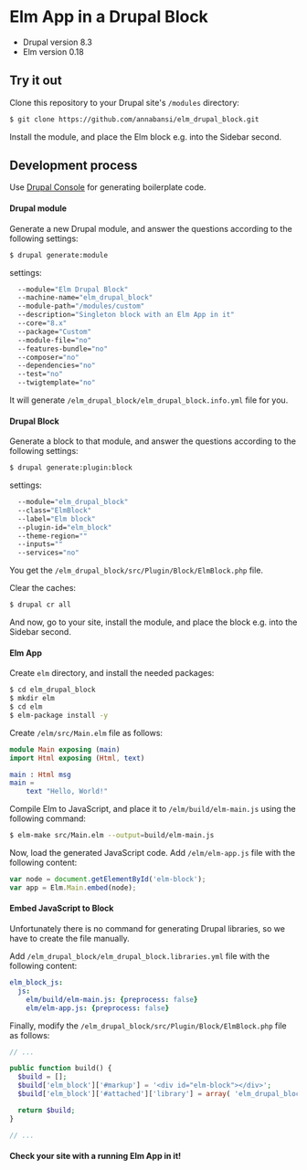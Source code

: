 # Elm App in a Drupal Block

- Drupal version 8.3
- Elm version 0.18



## Try it out

Clone this repository to your Drupal site's `/modules` directory:

```bash
$ git clone https://github.com/annabansi/elm_drupal_block.git
```
Install the module, and place the Elm block e.g. into the Sidebar second.



## Development process

Use [Drupal Console](https://docs.drupalconsole.com/en/index.html) for generating boilerplate code.


#### Drupal module

Generate a new Drupal module, and answer the questions according to the following settings:

```bash
$ drupal generate:module
```

settings:
```bash
  --module="Elm Drupal Block"
  --machine-name="elm_drupal_block"
  --module-path="/modules/custom"
  --description="Singleton block with an Elm App in it"
  --core="8.x"
  --package="Custom"
  --module-file="no"
  --features-bundle="no"
  --composer="no"
  --dependencies="no"
  --test="no"
  --twigtemplate="no"
```

It will generate `/elm_drupal_block/elm_drupal_block.info.yml` file for you.


#### Drupal Block

Generate a block to that module, and answer the questions according to the following settings:

```bash
$ drupal generate:plugin:block
```

settings:
```bash
  --module="elm_drupal_block"
  --class="ElmBlock"
  --label="Elm block"
  --plugin-id="elm_block"
  --theme-region=""
  --inputs=""
  --services="no"
```

You get the `/elm_drupal_block/src/Plugin/Block/ElmBlock.php` file.


Clear the caches:

```bash
$ drupal cr all
```

And now, go to your site, install the module, and place the block e.g. into the Sidebar second.


#### Elm App

Create `elm` directory, and install the needed packages:

```bash
$ cd elm_drupal_block
$ mkdir elm
$ cd elm
$ elm-package install -y
```

Create `/elm/src/Main.elm` file as follows:

```elm
module Main exposing (main)
import Html exposing (Html, text)

main : Html msg
main =
    text "Hello, World!"
```


Compile Elm to JavaScript, and place it to `/elm/build/elm-main.js` using the following command:

```bash
$ elm-make src/Main.elm --output=build/elm-main.js
```

Now, load the generated JavaScript code. Add `/elm/elm-app.js` file with the following content:

```javascript
var node = document.getElementById('elm-block');
var app = Elm.Main.embed(node);
```


#### Embed JavaScript to Block

Unfortunately there is no command for generating Drupal libraries, so we have to create the file manually.

Add `/elm_drupal_block/elm_drupal_block.libraries.yml` file with the following content:

```yml
elm_block_js:
  js:
    elm/build/elm-main.js: {preprocess: false}
    elm/elm-app.js: {preprocess: false}
```


Finally, modify the `/elm_drupal_block/src/Plugin/Block/ElmBlock.php` file as follows:

```php
// ...

public function build() {
  $build = [];
  $build['elm_block']['#markup'] = '<div id="elm-block"></div>';
  $build['elm_block']['#attached']['library'] = array( 'elm_drupal_block/elm_block_js', );

  return $build;
}

// ...
```


#### Check your site with a running Elm App in it!
